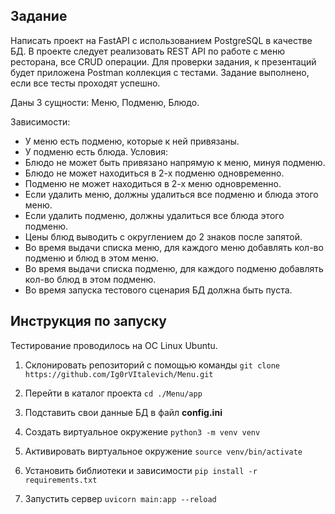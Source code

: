 ## Задание

Написать проект на FastAPI с использованием PostgreSQL в качестве БД. В проекте следует реализовать
REST API по работе с меню ресторана, все CRUD операции. Для проверки задания, к презентаций будет
приложена Postman коллекция с тестами. Задание выполнено, если все тесты проходят успешно.

Даны 3 сущности: Меню, Подменю, Блюдо.

Зависимости:
- У меню есть подменю, которые к ней привязаны.
- У подменю есть блюда.
Условия:
- Блюдо не может быть привязано напрямую к меню, минуя подменю.
- Блюдо не может находиться в 2-х подменю одновременно.
- Подменю не может находиться в 2-х меню одновременно.
- Если удалить меню, должны удалиться все подменю и блюда этого меню.
- Если удалить подменю, должны удалиться все блюда этого подменю.
- Цены блюд выводить с округлением до 2 знаков после запятой.
- Во время выдачи списка меню, для каждого меню добавлять кол-во подменю и блюд в этом меню.
- Во время выдачи списка подменю, для каждого подменю добавлять кол-во блюд в этом подменю.
- Во время запуска тестового сценария БД должна быть пуста.

## Инструкция по запуску

Тестирование проводилось на ОС Linux Ubuntu.

1. Склонировать репозиторий с помощью команды ```git clone https://github.com/Ig0rVItalevich/Menu.git```

2. Перейти в каталог проекта ```cd ./Menu/app```

3. Подставить свои данные БД в файл **config.ini** 

4. Создать виртуальное окружение ```python3 -m venv venv```

5. Активировать виртуальное окружение ```source venv/bin/activate```

6. Установить библиотеки и зависимости ```pip install -r requirements.txt```

7. Запустить сервер ```uvicorn main:app --reload```